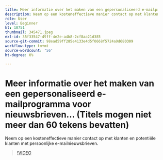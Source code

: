 ```yaml
---
title: Meer informatie over het maken van een gepersonaliseerd e-mailprogramma voor nieuwsbrieven... (Titels mogen niet meer dan 60 tekens bevatten)
description: Neem op een kosteneffectieve manier contact op met klanten en potentiële klanten met persoonlijke e-mailnieuwsbrieven.
role: User
level: Beginner
kt: 10751
thumbnail: 345471.jpeg
exl-id: 35f33547-49ff-4e2e-a4b8-2cf8aa21d385
source-git-commit: 98ead59ff285e4133e4d5f0668f5724a9d680309
workflow-type: tm+mt
source-wordcount: '56'
ht-degree: 0%

---
```


# Meer informatie over het maken van een gepersonaliseerd e-mailprogramma voor nieuwsbrieven... (Titels mogen niet meer dan 60 tekens bevatten)

Neem op een kosteneffectieve manier contact op met klanten en potentiële klanten met persoonlijke e-mailnieuwsbrieven.

>[!VIDEO](https://video.tv.adobe.com/v/345471/?quality=12&learn=on)
